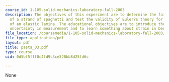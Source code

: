 ```yaml
---
course_id: 1-105-solid-mechanics-laboratory-fall-2003
description: The objectives of this experiment are to determine the failure strain
  of a strand of spaghetti and test the validity of Euler?s theory for the large deflections
  of an elastic lamina. The educational objectives are to introduce the concept of
  uncertainty in measurement and to learn something about strain in bending.
file_location: /coursemedia/1-105-solid-mechanics-laboratory-fall-2003/0d5bf5fff0c4fd9c3ce528bb8d25fd6c_pasta_03.pdf
file_type: application/pdf
layout: pdf
title: pasta_03.pdf
type: course
uid: 0d5bf5fff0c4fd9c3ce528bb8d25fd6c

---
```

None